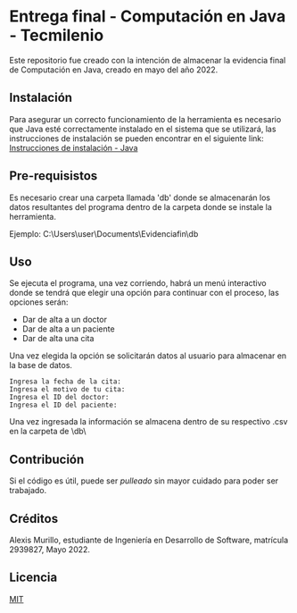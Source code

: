 # Entrega final - Computación en Java - Tecmilenio

Este repositorio fue creado con la intención de almacenar la evidencia final de Computación en Java, creado en mayo del año 2022.

## Instalación
Para asegurar un correcto funcionamiento de la herramienta es necesario que Java esté correctamente instalado en el sistema que se utilizará, las instrucciones de instalación se pueden encontrar en el siguiente link: 
[Instrucciones de instalación - Java](https://www.java.com/en/download/help/download_options.html)

## Pre-requisistos
Es necesario crear una carpeta llamada 'db' donde se almacenarán los datos resultantes del programa dentro de la carpeta donde se instale la herramienta.

Ejemplo: C:\Users\user\Documents\Evidenciafin\db

## Uso
Se ejecuta el programa, una vez corriendo, habrá un menú interactivo donde se tendrá que elegir una opción para continuar con el proceso, las opciones serán: 
- Dar de alta a un doctor
- Dar de alta a un paciente
- Dar de alta una cita

Una vez elegida la opción se solicitarán datos al usuario para almacenar en la base de datos.


```
Ingresa la fecha de la cita:
Ingresa el motivo de tu cita:
Ingresa el ID del doctor:
Ingresa el ID del paciente:
```
Una vez ingresada la información se almacena dentro de su respectivo .csv en la carpeta de \db\
## Contribución
Si el código es útil, puede ser *pulleado* sin mayor cuidado para poder ser trabajado. 

## Créditos
Alexis Murillo, estudiante de Ingeniería en Desarrollo de Software, matrícula 2939827, Mayo 2022.

## Licencia
[MIT](https://choosealicense.com/licenses/mit/)